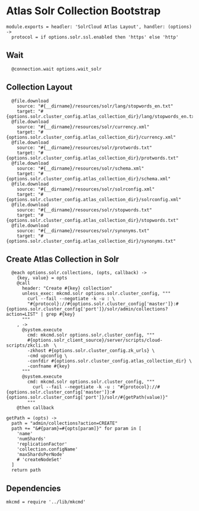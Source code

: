 
# Atlas Solr Collection Bootstrap

    module.exports = headler: 'SolrCloud Atlas Layout', handler: (options) ->
      protocol = if options.solr.ssl.enabled then 'https' else 'http'

## Wait
      
      @connection.wait options.wait_solr

## Collection Layout

      @file.download
        source: "#{__dirname}/resources/solr/lang/stopwords_en.txt"
        target: "#{options.solr.cluster_config.atlas_collection_dir}/lang/stopwords_en.txt"
      @file.download
        source: "#{__dirname}/resources/solr/currency.xml"
        target: "#{options.solr.cluster_config.atlas_collection_dir}/currency.xml"
      @file.download
        source: "#{__dirname}/resources/solr/protwords.txt"
        target: "#{options.solr.cluster_config.atlas_collection_dir}/protwords.txt"
      @file.download
        source: "#{__dirname}/resources/solr/schema.xml"
        target: "#{options.solr.cluster_config.atlas_collection_dir}/schema.xml"
      @file.download
        source: "#{__dirname}/resources/solr/solrconfig.xml"
        target: "#{options.solr.cluster_config.atlas_collection_dir}/solrconfig.xml"
      @file.download
        source: "#{__dirname}/resources/solr/stopwords.txt"
        target: "#{options.solr.cluster_config.atlas_collection_dir}/stopwords.txt"
      @file.download
        source: "#{__dirname}/resources/solr/synonyms.txt"
        target: "#{options.solr.cluster_config.atlas_collection_dir}/synonyms.txt"

## Create Atlas Collection in Solr

      @each options.solr.collections, (opts, callback) ->
        {key, value} = opts
        @call
          header: "Create #{key} collection"
          unless_exec: mkcmd.solr options.solr.cluster_config, """
            curl --fail --negotiate -k -u : \
            "#{protocol}://#{options.solr.cluster_config['master']}:#{options.solr.cluster_config['port']}/solr/admin/collections?action=LIST" | grep #{key}
          """
        , ->
          @system.execute
            cmd: mkcmd.solr options.solr.cluster_config, """
            #{options.solr_client_source}/server/scripts/cloud-scripts/zkcli.sh  \
            -zkhost #{options.solr.cluster_config.zk_urls} \
            -cmd upconfig \
            -confdir #{options.solr.cluster_config.atlas_collection_dir} \
            -confname #{key}
          """
          @system.execute
            cmd: mkcmd.solr options.solr.cluster_config, """
              curl --fail --negotiate -k -u : "#{protocol}://#{options.solr.cluster_config['master']}:#{options.solr.cluster_config['port']}/solr/#{getPath(value)}"
            """
        @then callback

    getPath = (opts) ->
      path = "admin/collections?action=CREATE"
      path += "&#{param}=#{opts[param]}" for param in [
        'name'
        'numShards'
        'replicationFactor'
        'collection.configName'
        'maxShardsPerNode'
        # 'createNodeSet'
      ]
      return path
    
## Dependencies

    mkcmd = require '../lib/mkcmd'
